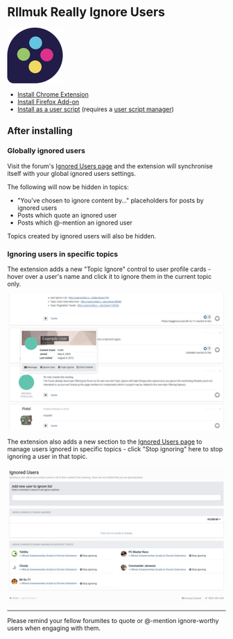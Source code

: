 # Rllmuk Really Ignore Users

![Rllmuk Logo](icons/icon128.png)

* [Install Chrome Extension](https://chrome.google.com/webstore/detail/hlikbhdpmjloenbnbiibdljpgnmhdnnk)
* [Install Firefox Add-on](https://addons.mozilla.org/en-US/firefox/addon/rllmuk-really-ignore-users/)
* [Install as a user script](https://greasyfork.org/en/scripts/378211) (requires a [user script manager](https://greasyfork.org/en#home-step-1))

## After installing

### Globally ignored users

Visit the forum's [Ignored Users page](https://www.rllmukforum.com/index.php?/ignore/) and the extension will synchronise itself with your global ignored users settings.

The following will now be hidden in topics:

- "You've chosen to ignore content by…" placeholders for posts by ignored users
- Posts which quote an ignored user
- Posts which @-mention an ignored user

Topics created by ignored users will also be hidden.

### Ignoring users in specific topics

The extension adds a new "Topic Ignore" control to user profile cards - hover over a user's name and click it to ignore them in the current topic only.

![Example of the new Topic Ignore control being displayed](screenshots/topic_specific_ignore.png)

The extension also adds a new section to the [Ignored Users page](https://www.rllmukforum.com/index.php?/ignore/) to manage users ignored in specific topics - click "Stop ignoring" here to stop ignoring a user in that topic.

![Example of the new Topic Ignore control being displayed](screenshots/ignored_users.png)

---

Please remind your fellow forumites to quote or @-mention ignore-worthy users when engaging with them.
